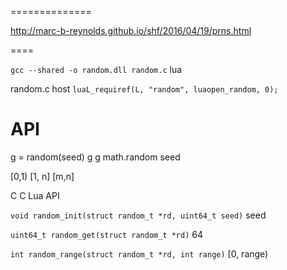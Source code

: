 
==============

 http://marc-b-reynolds.github.io/shf/2016/04/19/prns.html


====

 `gcc --shared -o random.dll random.c`  lua 

 random.c  host  `luaL_requiref(L, "random", luaopen_random, 0);`

API
===

 g = random(seed)  g g  math.random seed 

 [0,1)  [1, n]  [m,n] 

 C  C  Lua API 

`void random_init(struct random_t *rd, uint64_t seed)`  seed 

`uint64_t random_get(struct random_t *rd)`  64 

`int random_range(struct random_t *rd, int range)`  [0, range) 
